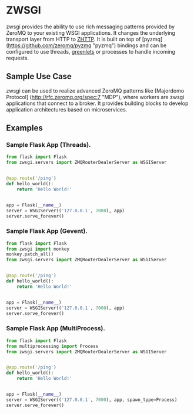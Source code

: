 # ZWSGI

zwsgi provides the ability to use rich messaging patterns provided by ZeroMQ to your existing WSGI applications. It changes the underlying transport layer from HTTP to [ZHTTP](http://rfc.zeromq.org/spec:33 "ZHTTP"). It is built on top of [pyzmq] (https://github.com/zeromq/pyzmq "pyzmq") bindings and can be configured to use threads, [greenlets](https://github.com/gevent/gevent "gevent") or processes to handle incoming requests.

## Sample Use Case

zwsgi can be used to realize advanced ZeroMQ patterns like [Majordomo Protocol] (http://rfc.zeromq.org/spec:7 "MDP"), where workers are zwsgi applications that connect to a broker. It provides building blocks to develop application architectures based on microservices.

## Examples

### Sample Flask App (Threads).

```python
from flask import Flask
from zwsgi.servers import ZMQRouterDealerServer as WSGIServer


@app.route('/ping')
def hello_world():
    return 'Hello World!'


app = Flask(__name__)
server = WSGIServer(('127.0.0.1', 7000), app)
server.serve_forever()
```

### Sample Flask App (Gevent).

```python
from flask import Flask
from zwsgi import monkey
monkey.patch_all()
from zwsgi.servers import ZMQRouterDealerServer as WSGIServer


@app.route('/ping')
def hello_world():
    return 'Hello World!'


app = Flask(__name__)
server = WSGIServer(('127.0.0.1', 7000), app)
server.serve_forever()
```

### Sample Flask App (MultiProcess).

```python
from flask import Flask
from multiprocessing import Process
from zwsgi.servers import ZMQRouterDealerServer as WSGIServer


@app.route('/ping')
def hello_world():
    return 'Hello World!'


app = Flask(__name__)
server = WSGIServer(('127.0.0.1', 7000), app, spawn_type=Process)
server.serve_forever()
```